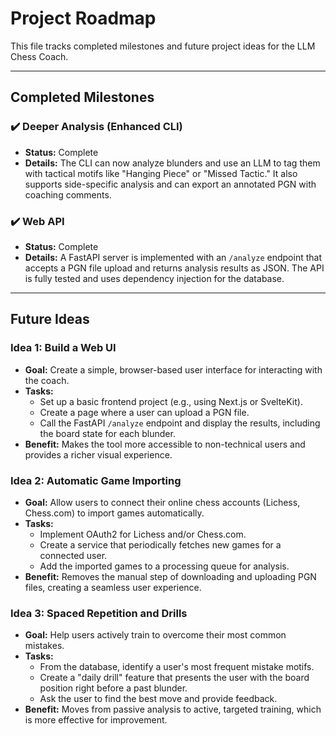 # Project Roadmap

This file tracks completed milestones and future project ideas for the LLM Chess Coach.

---

## Completed Milestones

### ✔️ Deeper Analysis (Enhanced CLI)
-   **Status:** Complete
-   **Details:** The CLI can now analyze blunders and use an LLM to tag them with tactical motifs like "Hanging Piece" or "Missed Tactic." It also supports side-specific analysis and can export an annotated PGN with coaching comments.

### ✔️ Web API
-   **Status:** Complete
-   **Details:** A FastAPI server is implemented with an `/analyze` endpoint that accepts a PGN file upload and returns analysis results as JSON. The API is fully tested and uses dependency injection for the database.

---

## Future Ideas

### Idea 1: Build a Web UI
-   **Goal:** Create a simple, browser-based user interface for interacting with the coach.
-   **Tasks:**
    -   Set up a basic frontend project (e.g., using Next.js or SvelteKit).
    -   Create a page where a user can upload a PGN file.
    -   Call the FastAPI `/analyze` endpoint and display the results, including the board state for each blunder.
-   **Benefit:** Makes the tool more accessible to non-technical users and provides a richer visual experience.

### Idea 2: Automatic Game Importing
-   **Goal:** Allow users to connect their online chess accounts (Lichess, Chess.com) to import games automatically.
-   **Tasks:**
    -   Implement OAuth2 for Lichess and/or Chess.com.
    -   Create a service that periodically fetches new games for a connected user.
    -   Add the imported games to a processing queue for analysis.
-   **Benefit:** Removes the manual step of downloading and uploading PGN files, creating a seamless user experience.

### Idea 3: Spaced Repetition and Drills
-   **Goal:** Help users actively train to overcome their most common mistakes.
-   **Tasks:**
    -   From the database, identify a user's most frequent mistake motifs.
    -   Create a "daily drill" feature that presents the user with the board position right before a past blunder.
    -   Ask the user to find the best move and provide feedback.
-   **Benefit:** Moves from passive analysis to active, targeted training, which is more effective for improvement.
